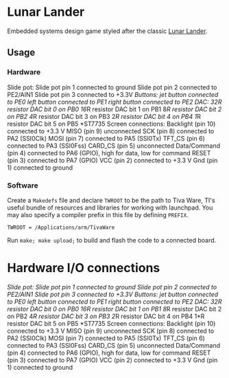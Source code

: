 # Lunar Lander
Embedded systems design game styled after the classic [Lunar Lander](https://en.wikipedia.org/wiki/Lunar_Lander_(1979_video_game)).

## Usage

### Hardware

Slide pot:
Slide pot pin 1 connected to ground
Slide pot pin 2 connected to PE2/AIN1
Slide pot pin 3 connected to +3.3V
*Buttons:
jet button connected to PE0
left button connected to PE1
right button connected to PE2
*DAC:
32*R resistor DAC bit 0 on PB0
16*R resistor DAC bit 1 on PB1
8*R resistor DAC bit 2 on PB2
4*R resistor DAC bit 3 on PB3
2*R resistor DAC bit 4 on PB4
1*R resistor DAC bit 5 on PB5
*ST7735 Screen connections:
Backlight (pin 10) connected to +3.3 V
MISO (pin 9) unconnected
SCK (pin 8) connected to PA2 (SSI0Clk)
MOSI (pin 7) connected to PA5 (SSI0Tx)
TFT_CS (pin 6) connected to PA3 (SSI0Fss)
CARD_CS (pin 5) unconnected
Data/Command (pin 4) connected to PA6 (GPIO), high for data, low for command
RESET (pin 3) connected to PA7 (GPIO)
VCC (pin 2) connected to +3.3 V
Gnd (pin 1) connected to ground

### Software

Create a `Makedefs` file and declare `TWROOT` to be the path to Tiva Ware, TI's useful bundle of resources and libraries for working with launchpad. You may also specify a compiler prefix in this file by defining `PREFIX`.

```
TWROOT = /Applications/arm/TivaWare
```

Run `make; make upload;` to build and flash the code to a connected board.

# Hardware I/O connections
*Slide pot:
Slide pot pin 1 connected to ground
Slide pot pin 2 connected to PE2/AIN1
Slide pot pin 3 connected to +3.3V
*Buttons:
jet button connected to PE0
left button connected to PE1
right button connected to PE2
*DAC:
32*R resistor DAC bit 0 on PB0
16*R resistor DAC bit 1 on PB1
8*R resistor DAC bit 2 on PB2
4*R resistor DAC bit 3 on PB3
2*R resistor DAC bit 4 on PB4
1*R resistor DAC bit 5 on PB5
*ST7735 Screen connections:
Backlight (pin 10) connected to +3.3 V
MISO (pin 9) unconnected
SCK (pin 8) connected to PA2 (SSI0Clk)
MOSI (pin 7) connected to PA5 (SSI0Tx)
TFT_CS (pin 6) connected to PA3 (SSI0Fss)
CARD_CS (pin 5) unconnected
Data/Command (pin 4) connected to PA6 (GPIO), high for data, low for command
RESET (pin 3) connected to PA7 (GPIO)
VCC (pin 2) connected to +3.3 V
Gnd (pin 1) connected to ground
